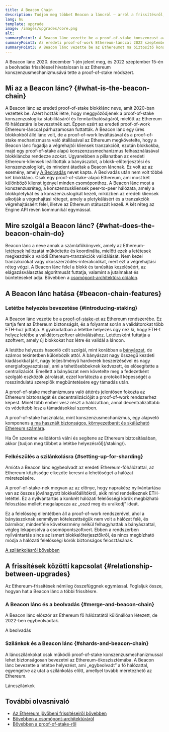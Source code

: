 ```yaml
---
title: A Beacon Chain
description: Tudjon meg többet Beacon a láncról – arról a frissítésről, amely behozta a proof-of-stake mechanizmust az Ethereum hálózatára.
lang: hu
template: upgrade
image: /images/upgrades/core.png
alt:
summaryPoint1: A Beacon lánc vezette be a proof-of-stake konszenzust az Ethereum-ökoszisztémába.
summaryPoint2: Az eredeti proof-of-work Ethereum-lánccal 2022 szeptemberében egyesült.
summaryPoint3: A Beacon lánc vezette be az Ethereumot ma biztosító konszenzuslogikát és block gossip (blokkpletyka) protokollt.
---
```


<UpgradeStatus isShipped dateKey="page-upgrades:page-upgrades-beacon-date">
  A Beacon lánc 2020. december 1-jén jelent meg, és 2022 szeptember 15-én a beolvadás frissítéssel hivatalosan is az Ethereum konszenzusmechanizmusává tette a proof-of-stake módszert.
</UpgradeStatus>

## Mi az a Beacon lánc? {#what-is-the-beacon-chain}

A Beacon lánc az eredeti proof-of-stake blokklánc neve, amit 2020-ban vezettek be. Azért hozták létre, hogy meggyőződjenek a proof-of-stake konszenzuslogika stabilitásáról és fenntarthatóságáról, mielőtt az Ethereum fő hálózatára is bevezetnék azt. Éppen ezért az eredeti proof-of-work Ethereum-lánccal párhuzamosan futtatták. A Beacon lánc egy üres blokkokból álló lánc volt, de a proof-of-work leváltásával és a proof-of-stake mechanizmusra való átállásával az Ethereum megkövetelte, hogy a Beacon lánc fogadja a végrehajtói kliensek tranzakcióit, ezután blokkokba, majd egy proof-of-stake alapú konszenzusmechanizmus felhasználásával blokkláncba rendezze azokat. Ugyanebben a pillanatban az eredeti Ethereum-kliensek leállították a bányászatot, a blokk-előterjesztési és konszenzuslogikát, és mindent átadtak a Beacon láncnak. Ez volt az az esemény, amely [A Beolvadás](/roadmap/merge/) nevet kapta. A Beolvadás után nem volt többé két blokklánc. Csak egy proof-of-stake-alapú Ethereum, ami most két különböző klienst igényel minden csomóponthoz. A Beacon lánc most a konszenzusréteg, a konszenzuskliensek peer-to-peer hálózata, amely a blokkpletykát és a konszenzuslogikát kezeli, miközben az eredeti kliensek alkotják a végrehajtási réteget, amely a pletykálásért és a tranzakciók végrehajtásáért felel, illetve az Ethereum státuszát kezeli. A két réteg az Engine API révén kommunikál egymással.

## Mire szolgál a Beacon lánc? {#what-does-the-beacon-chain-do}

Beacon lánc a neve annak a számlafőkönyvek, amely az Ethereum-[letétesek](/staking/) hálózatát működtette és koordinálta, mielőtt ezek a letétesek megkezdték a valódi Ethereum-tranzakciók validálását. Nem kezel tranzakciókat vagy okosszerződés-interakciókat, mert ezt a végrehajtási réteg végzi. A Beacon lánc felel a blokk és tanúsítás kezeléséért, az elágazásválasztás algoritmusát futtatja, valamint a jutalmakat és büntetéseket adja. Bővebben a [csomópont-architektúra oldalon](/developers/docs/nodes-and-clients/node-architecture/#node-comparison).

## A Beacon lánc hatása {#beacon-chain-features}

### Letétbe helyezés bevezetése {#introducing-staking}

A Beacon lánc vezette be a [proof-of-stake-et](/developers/docs/consensus-mechanisms/pos/) az Ethereum rendszerébe. Ez tartja fent az Ethereum biztonságát, és a folyamat során a validátorokat több ETH-hoz juttatja. A gyakorlatban a letétbe helyezés úgy néz ki, hogy ETH-t helyez letétbe a validátorszoftver aktiválásához. Letétesként futtatja a szoftvert, amely új blokkokat hoz létre és validál a láncon.

A letétbe helyezés hasonló célt szolgál, mint korábban a [bányászat](/developers/docs/consensus-mechanisms/pow/mining/), de számos tekintetben különbözik attól. A bányászat nagy összegű kezdeti kiadásokkal járt, nagy teljesítményű hardverek beszerzésével és nagy energiafogyasztással, ami a tehetősebbeknek kedvezett, és elősegítette a centralizációt. Emellett a bányászat nem követelte meg a fedezetként szolgáló eszközök zárolását, ezzel korlátozta a protokoll képességét a rosszindulatú szereplők megbüntetésére egy támadás után.

A proof-of-stake mechanizmusra való áttérés jelentősen fokozta az Ethereum biztonságát és decentralizációját a proof-of-work rendszerhez képest. Minél több ember vesz részt a hálózatban, annál decentralizáltabb és védettebb lesz a támadásokkal szemben.

A proof-of-stake használata, mint konszenzusmechanizmus, egy alapvető komponens [a ma használt biztonságos, környezetbarát és skálázható Ethereum számára](/roadmap/vision/).

<InfoBanner emoji=":money_bag:">
  Ha Ön szeretne validátorrá válni és segítene az Ethereum biztosításában, akkor [tudjon meg többet a letétbe helyezésről](/staking/).
</InfoBanner>

### Felkészülés a szilánkolásra {#setting-up-for-sharding}

Amióta a Beacon lánc egybeolvadt az eredeti Ethereum-főhálózattal, az Ethereum közössége elkezdte keresni a lehetőséget a hálózat méretezésére.

A proof-of-stake-nek megvan az az előnye, hogy naprakész nyilvántartása van az összes jóváhagyott blokkelőállítókról, akik mind rendelkeznek ETH-letéttel. Ez a nyilvántartás a konkrét hálózati felelősségi körök megbízható felosztása mellett megalapozza az „oszd meg és uralkodj” ideát.

Ez a felelősség ellentétben áll a proof-of-work rendszerével, ahol a bányászoknak semmilyen kötelezettségük nem volt a hálózat felé, és bármikor, mindenféle következmény nélkül felhagyhattak a bányászattal, végleg lekapcsolva a csomópontszoftvert. Ebben a rendszerben nyilvántartás sincs az ismert blokkelőterjesztőkről, és nincs megbízható módja a hálózati felelősségi körök biztonságos felosztásának.

[A szilánkolásról bővebben](/roadmap/danksharding/)

## A frissítések közötti kapcsolat {#relationship-between-upgrades}

Az Ethereum-frissítések némileg összefüggnek egymással. Foglaljuk össze, hogyan hat a Beacon lánc a többi frissítésre.

### A Beacon lánc és a beolvadás {#merge-and-beacon-chain}

A Beacon lánc először az Ethereum fő hálózatától különállóan létezett, de 2022-ben egybeolvadtak.

<ButtonLink href="/roadmap/merge/">
  A beolvadás
</ButtonLink>

### Szilánkok és a Beacon lánc {#shards-and-beacon-chain}

A láncszilánkokat csak működő proof-of-stake konszenzusmechanizmussal lehet biztonságosan bevezetni az Ethereum-ökoszisztémába. A Beacon lánc bevezette a letétbe helyezést, ami „egybeolvadt” a fő hálózattal, egyengetve az utat a szilánkolás előtt, amellyel tovább méretezhető az Ethereum.

<ButtonLink href="/roadmap/danksharding/">
  Láncszilánkok
</ButtonLink>

## További olvasnivaló

- [Az Ethereum jövőbeni frissítéseiről bővebben](/roadmap/vision)
- [Bővebben a csomópont-architektúráról](/developers/docs/nodes-and-clients/node-architecture)
- [Bővebben a proof-of-stake-ről](/developers/docs/consensus-mechanisms/pos)
